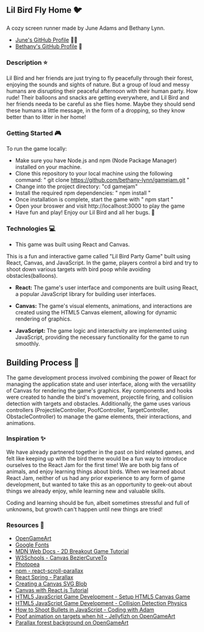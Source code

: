 ## Lil Bird Fly Home :bird:
A cozy screen runner made by June Adams and Bethany Lynn. <br/>
- [June's GitHub Profile](https://github.com/juneadam) 🧙‍♀️ <br/>
- [Bethany's GitHub Profile](https://github.com/bethany-lynn) :elf:

### Description ⭐
Lil Bird and her friends are just trying to fly peacefully through their forest, enjoying the sounds and sights of nature. But a group of
loud and messy humans are disrupting their peaceful afternoon with their human party. How rude! Their balloons and 
snacks are getting everywhere, and Lil Bird and her friends needa to be careful as she flies home.
Maybe they should send these humans a little message, in the form of a dropping, so they know better than to litter
in her home!

### Getting Started :video_game:
To run the game locally:
- Make sure you have Node.js and npm (Node Package Manager) installed on your machine.
- Clone this repository to your local machine using the following command: " git clone https://github.com/bethany-lynn/gamejam.git "
- Change into the project directory: "cd gamejam"
- Install the required npm dependencies: " npm install "
- Once installation is complete, start the game with " npm start "
- Open your broswer and visit http://localhost:3000 to play the game
- Have fun and play! Enjoy our Lil Bird and all her bugs. :bug:

### Technologies :computer:
- This game was built using React and Canvas.

This is a fun and interactive game called "Lil Bird Party Game" built using React, Canvas, and JavaScript. 
In the game, players control a bird and try to shoot down various targets with bird poop while avoiding obstacles(balloons).

- **React:** The game's user interface and components are built using React, a popular JavaScript library for building user interfaces.

- **Canvas:** The game's visual elements, animations, and interactions are created using the HTML5 Canvas element, allowing for dynamic rendering of graphics.

- **JavaScript:** The game logic and interactivity are implemented using JavaScript, providing the necessary functionality for the game to run smoothly.

## Building Process :hammer:
The game development process involved combining the power of React for managing the application state and user interface, along with the versatility of Canvas for rendering the game's graphics. Key components and hooks were created to handle the bird's movement, projectile firing, and collision detection with targets and obstacles.
Additionally, the game uses various controllers (ProjectileController, PoofController, TargetController, ObstacleController) to manage the game elements, their interactions, and animations.

### Inspiration :sparkles:
We have already partnered together in the past on bird related games, and felt like keeping up with the bird theme 
would be a fun way to introduce ourselves to the React Jam for the first time!
We are both big fans of animals, and enjoy learning things about birds. 
When we learned about React Jam, neither of us had any prior experience to any form of game development, but wanted to 
take this as an opportunity to geek-out about things we already enjoy, while learning new and valuable skills. 

Coding and learning should be fun, albeit sometimes stressful and full of unknowns, but growth can't happen
until new things are tried!

### Resources :book:
- [OpenGameArt](https://opengameart.org/)
- [Google Fonts](https://fonts.google.com/)
- [MDN Web Docs - 2D Breakout Game Tutorial](https://developer.mozilla.org/en-US/docs/Games/Tutorials/2D_Breakout_game_pure_JavaScript)
- [W3Schools - Canvas BezierCurveTo](https://www.w3schools.com/jsref/canvas_beziercurveto.asp)
- [Photopea](https://www.photopea.com/)
- [npm - react-scroll-parallax](https://www.npmjs.com/package/react-scroll-parallax)
- [React Spring - Parallax](https://www.react-spring.dev/docs/components/parallax)
- [Creating a Canvas SVG Blob](https://blog.meain.io/2019/canvas-svg-blob/)
- [Canvas with React.js Tutorial](https://medium.com/@pdx.lucasm/canvas-with-react-js-32e133c05258)
- [HTML5 JavaScript Game Development - Setup HTML5 Canvas Game](https://spicyyoghurt.com/tutorials/html5-javascript-game-development/setup-html5-canvas-game)
- [HTML5 JavaScript Game Development - Collision Detection Physics](https://spicyyoghurt.com/tutorials/html5-javascript-game-development/collision-detection-physics)
- [How to Shoot Bullets in JavaScript - Coding with Adam](https://www.youtube.com/watch?v=i7FzA4NavDs&t=1227s)
- [Poof animation on targets when hit - Jellyfizh on OpenGameArt](https://opengameart.org/content/poof-effect-spritesheet)
- [Parallax forest background on OpenGameArt](https://opengameart.org/content/forest-background)